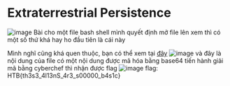 # Extraterrestrial Persistence
![image](https://user-images.githubusercontent.com/110059218/227737850-f46da636-f0a6-4d82-97d4-f14f1c66f32c.png)
Bài cho một file bash shell mình quyết định mở file lên xem thì có một số thứ khá hay ho đầu tiên là cái này

Mình nghĩ cũng khá quen thuộc, bạn có thể xem tại [đây](https://bom.so/s1iB1)
![image](https://user-images.githubusercontent.com/110059218/227738060-6a81aaf0-3157-4c0c-9f7e-46fb9bc98a2c.png)
và đây là nội dung của file có một nội dung được mã hóa bằng base64 tiến hành giải mã bằng cyberchef thì nhận được flag
![image](https://user-images.githubusercontent.com/110059218/227738130-dbb058f2-06c9-46d5-b495-41c483d286ff.png)
flag: HTB{th3s3_4l13nS_4r3_s00000_b4s1c}

